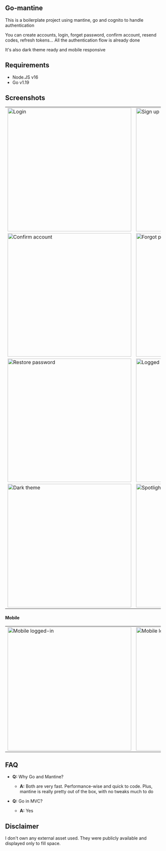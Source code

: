 ## Go-mantine

This is a boilerplate project using mantine, go and cognito to handle authentication

You can create accounts, login, forget password, confirm account, resend codes, refresh tokens... All the authentication flow is already done

It's also dark theme ready and mobile responsive

## Requirements

- Node.JS v16
- Go v1.19

## Screenshots

<table>
    <tr>
      <td>
        <img alt="Login" src="https://user-images.githubusercontent.com/13316723/232275256-d0caae71-e7ad-4ba8-af4c-2689f285d4f0.png" width="400px"/>      
      </td>
      <td>
        <img alt="Sign up"  src="https://user-images.githubusercontent.com/13316723/232275273-de85bd16-8ff3-40d1-89c2-81cc8353da54.png" width="400px"/>
      </td>
      </tr>
      <tr>
      <td>
        <img alt="Confirm account" src="https://user-images.githubusercontent.com/13316723/232275283-e7228873-8323-473d-902d-38bb1b489b08.png" width="400px"/>
      </td>
    <td>
        <img alt="Forgot password" src="https://user-images.githubusercontent.com/13316723/232275699-2fb5417f-dbbe-440f-a87e-1b51c50844ae.png" width="400px"/>
      </td>
    </tr>
    <tr>
      <td>
        <img alt="Restore password" src="https://user-images.githubusercontent.com/13316723/232275907-3d92b9f7-682d-47cf-b958-ff13b7e13d77.png" width="400px"/>
      </td>
    <td>
        <img alt="Logged in" src="https://user-images.githubusercontent.com/13316723/232276106-8682b7ef-0dba-4c30-8027-33c8a692caca.png" width="400px"/>
      </td>
    </tr>
    <tr>
      <td>
        <img alt="Dark theme" src="https://user-images.githubusercontent.com/13316723/232276237-90f99eb6-aa34-4307-8aac-54810a69a6ed.png" width="400px"/>
      </td>
    <td>
        <img alt="Spotlight search" src="https://user-images.githubusercontent.com/13316723/232276387-c2f50676-973f-4143-abaa-1ad5d319ea28.png" width="400px"/>
      </td>
    </tr>
  </table>

#### Mobile
<table>
<tr>
      <td>
        <img alt="Mobile logged-in" src="https://user-images.githubusercontent.com/13316723/232277569-aad3f8b1-571f-44d9-beef-e997315f69db.png" height="400px"/>
      </td>
    <td>
        <img alt="Mobile login" src="https://user-images.githubusercontent.com/13316723/232277104-1525a3d4-b2b9-4dcd-851d-9af055b92774.png" height="400px"/>
      </td>
      <td>
        <img alt="Mobile register" src="https://user-images.githubusercontent.com/13316723/232277120-96cf1cda-1512-4828-a0da-111b7bce25f4.png" height="400px"/>
      </td>
    </tr>
</table>

## FAQ

- **Q:** Why Go and Mantine?

  - **A:** Both are very fast. Performance-wise and quick to code. Plus, mantine is really pretty out of the box, with no tweaks much to do

- **Q:** Go in MVC?
  - **A:** Yes

## Disclaimer

I don't own any external asset used. They were publicly available and displayed only to fill space.

